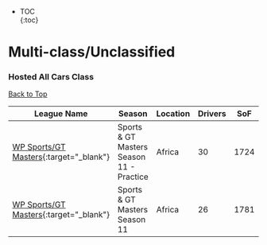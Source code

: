 * TOC  
{:toc}

# Multi-class/Unclassified

### Hosted All Cars Class

[Back to Top](#)  

| League Name | Season | Location | Drivers | SoF | Setup | Upcoming Race | New York | London | Sydney |
|-----------------------------------------------------------------------------------------------------------------|-----------------------------------------|--------|-------|----|-----|--------------------------------|-----------------------------|-----------------------------|------------------------------|
|[WP Sports/GT Masters](https://members.iracing.com/membersite/member/LeagueView.do?league=5539){:target="_blank"} |Sports & GT Masters Season 11 \- Practice |Africa |30 |1724 | |Hockenheimring Baden-Württemberg |Tue, September 03 02:00PM EDT |Tue, September 03 07:00PM BST |Wed, September 04 04:00AM AEST |
|[WP Sports/GT Masters](https://members.iracing.com/membersite/member/LeagueView.do?league=5539){:target="_blank"} |Sports & GT Masters Season 11 |Africa |26 |1781 | | | | | |

